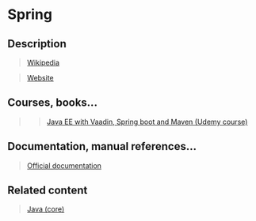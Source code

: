 # Spring

## Description

>[Wikipedia](https://en.wikipedia.org/wiki/Spring_Framework)

>[Website](https://spring.io/)

## Courses, books...

>>[Java EE with Vaadin, Spring boot and Maven (Udemy course)](../java-ee-with-vaadin-spring-boot-and-maven/jewvsbam.md)

## Documentation, manual references...

>[Official documentation](https://spring.io/docs/reference)

## Related content

>[Java (core)](../subjects/java%28core%29.md)
